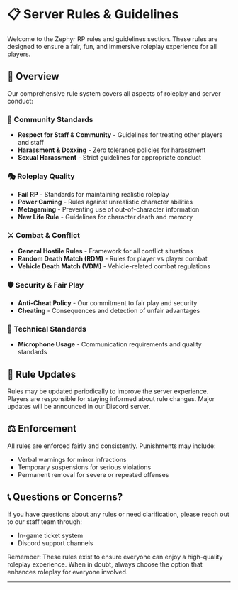 # 📋 Server Rules & Guidelines

Welcome to the Zephyr RP rules and guidelines section. These rules are designed to ensure a fair, fun, and immersive roleplay experience for all players.

## 🎯 Overview

Our comprehensive rule system covers all aspects of roleplay and server conduct:

### 🤝 Community Standards

- **Respect for Staff & Community** - Guidelines for treating other players and staff
- **Harassment & Doxxing** - Zero tolerance policies for harassment
- **Sexual Harassment** - Strict guidelines for appropriate conduct

### 🎭 Roleplay Quality

- **Fail RP** - Standards for maintaining realistic roleplay
- **Power Gaming** - Rules against unrealistic character abilities
- **Metagaming** - Preventing use of out-of-character information
- **New Life Rule** - Guidelines for character death and memory

### ⚔️ Combat & Conflict

- **General Hostile Rules** - Framework for all conflict situations
- **Random Death Match (RDM)** - Rules for player vs player combat
- **Vehicle Death Match (VDM)** - Vehicle-related combat regulations

### 🛡️ Security & Fair Play

- **Anti-Cheat Policy** - Our commitment to fair play and security
- **Cheating** - Consequences and detection of unfair advantages

### 🎤 Technical Standards

- **Microphone Usage** - Communication requirements and quality standards

## 🔄 Rule Updates

Rules may be updated periodically to improve the server experience. Players are responsible for staying informed about rule changes. Major updates will be announced in our Discord server.

## ⚖️ Enforcement

All rules are enforced fairly and consistently. Punishments may include:

- Verbal warnings for minor infractions
- Temporary suspensions for serious violations
- Permanent removal for severe or repeated offenses

## 📞 Questions or Concerns?

If you have questions about any rules or need clarification, please reach out to our staff team through:

- In-game ticket system
- Discord support channels

Remember: These rules exist to ensure everyone can enjoy a high-quality roleplay experience. When in doubt, always choose the option that enhances roleplay for everyone involved.

---
